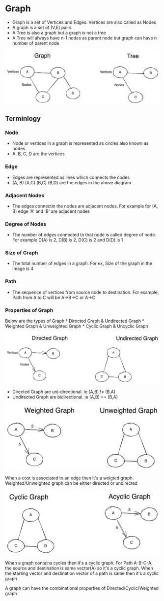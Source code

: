 # Graph
* Graph is a set of Vertices and Edges. Vertices are also called as Nodes
* A graph is a set of (V,E) pairs
* A Tree is also a graph but a graph is not a tree
* A Tree will always have n-1 nodes as parent node but graph can have n number of parent node


![Alt text](image.png)

## Terminlogy

### Node
* Node or vertices in a graph is represented as circles also known as nodes
* A, B, C, D are the vertices

### Edge
* Edges are represented as lines which connects the nodes
* (A, B) (A,C) (B,C) (B,D) are the edges in the above diagram

### Adjacent Nodes
* The edges connectin the nodes are adjacent nodes. For example for (A, B) edge 'A' and 'B' are adjacent nodes

### Degree of Nodes
* The number of edges connected to that node is called degree of node. For example D(A) is 2, D(B) is 2, D(C) is 2 and D(D) is 1

### Size of Graph
* The total number of edges in a graph. For ex, Size of the graph in the image is 4

### Path
* The sequence of vertices from source node to destination. For example, Path from A to C will be A->B->C or A->C

### Properties of Graph
Below are the types of Graph
    * Directed Graph & Undirected Graph
    * Weighted Graph & Unweighted Graph
    * Cyclic Graph & Uncyclic Graph

![Alt text](image-1.png)

* Directed Graph are uni-directional. ie (A,B) != (B,A)
* Undirected Graph are bidirectional. ie (A,B) == (B,A)

![Alt text](image-2.png)

When a cost is associated to an edge then it's a weigted graph. Weighted/Unweighted graph can be either directed or undirected

![Alt text](image-3.png)

When a graph contains cycles then it's a cyclic graph. For Path A-B-C-A, the source and destination is same vector(A) so it's a cyclic graph. When the starting vector and destination vector of a path is same then it's a cyclic graph

A graph can have the combinational properties of Directed/Cyclic/Weighted graph